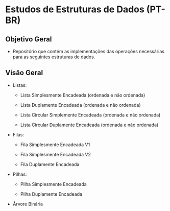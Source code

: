 # Estudos de Estruturas de Dados (PT-BR)

## Objetivo Geral

- Repositório que contém as implementações das operações necessárias para as seguintes estruturas de dados.

## Visão Geral

- Listas:

   - Lista Simplesmente Encadeada (ordenada e não ordenada)

   - Lista Duplamente Encadeada (ordenada e não ordenada)

   - Lista Circular Simplemente Encadeada (ordenada e não ordenada)

   - Lista Circular Duplamente Encadeada (ordenada e não ordenada)

- Filas:

   - Fila Simplesmente Encadeada V1

   - Fila Simplesmente Encadeada V2
   
   - Fila Duplamente Encadeada

- Pilhas:

   - Pilha Simplesmente Encadeada

   - Pilha Duplamente Encadeada

- Árvore Binária
